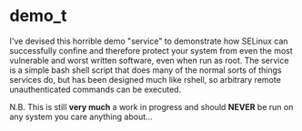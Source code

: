 # demo_t

I've devised this horrible demo "service" to demonstrate how SELinux can successfully confine and therefore protect your system from even the most vulnerable and worst written software, even when run as root. The service is a simple bash shell script that does many of the normal sorts of things services do, but has been designed much like rshell, so arbitrary remote unauthenticated commands can be executed.

N.B. This is still **very much** a work in progress and should **NEVER** be run on any system you care anything about...
